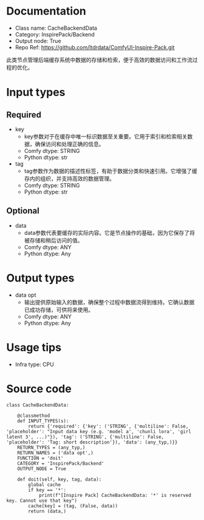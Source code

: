 # Documentation
- Class name: CacheBackendData
- Category: InspirePack/Backend
- Output node: True
- Repo Ref: https://github.com/ltdrdata/ComfyUI-Inspire-Pack.git

此类节点管理后端缓存系统中数据的存储和检索，便于高效的数据访问和工作流过程的优化。

# Input types
## Required
- key
    - key参数对于在缓存中唯一标识数据至关重要。它用于索引和检索相关数据，确保访问和处理正确的信息。
    - Comfy dtype: STRING
    - Python dtype: str
- tag
    - tag参数作为数据的描述性标签，有助于数据分类和快速引用。它增强了缓存内的组织，并支持高效的数据管理。
    - Comfy dtype: STRING
    - Python dtype: str
## Optional
- data
    - data参数代表要缓存的实际内容。它是节点操作的基础，因为它保存了将被存储和稍后访问的值。
    - Comfy dtype: ANY
    - Python dtype: Any

# Output types
- data opt
    - 输出提供原始输入的数据，确保整个过程中数据流得到维持。它确认数据已成功存储，可供将来使用。
    - Comfy dtype: ANY
    - Python dtype: Any

# Usage tips
- Infra type: CPU

# Source code
```
class CacheBackendData:

    @classmethod
    def INPUT_TYPES(s):
        return {'required': {'key': ('STRING', {'multiline': False, 'placeholder': "Input data key (e.g. 'model a', 'chunli lora', 'girl latent 3', ...)"}), 'tag': ('STRING', {'multiline': False, 'placeholder': 'Tag: short description'}), 'data': (any_typ,)}}
    RETURN_TYPES = (any_typ,)
    RETURN_NAMES = ('data opt',)
    FUNCTION = 'doit'
    CATEGORY = 'InspirePack/Backend'
    OUTPUT_NODE = True

    def doit(self, key, tag, data):
        global cache
        if key == '*':
            print(f"[Inspire Pack] CacheBackendData: '*' is reserved key. Cannot use that key")
        cache[key] = (tag, (False, data))
        return (data,)
```